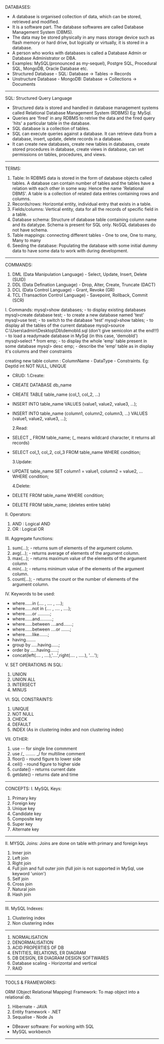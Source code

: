 DATABASES:

- A database is organised collection of data, which can be stored, retrieved and modified.
- It is a software part. The database softwares are called Database Management System (DBMS).
- The data may be stored physically in any mass storage device such as flash memory or hard drive, but logically or virtually, it is stored in a database.
- A person who works with databases is called a Database Admin or Database Administrator or DBA.
- Examples: MySQL(pronounced as my-sequel), Postgre SQL, Procedural SQL, MongoDB, Oracle Database etc.
- Structured Database - SQL: Database -> Tables -> Records
- Unstructure Database - MongoDB: Database -> Collections -> Documents

---

SQL: Structured Query Language

- Structured data is stored and handled in database management systems called Relational Database Management System (RDBMS) Eg: MySql.
- Queries are 'fired' in any RDBMS to retrive the data and the fired query 'hits' a particular table in the database.
- SQL database is a collection of tables.
- SQL can execute queries against a database. It can retrieve data from a database, insert, update, delete records in a database.
- It can create new databases, create new tables in databases, create stored procedures in database, create views in database, can set permissions on tables, procedures, and views.

---

TERMS:

1. Table: In RDBMS data is stored in the form of database objects called tables. A database can contain number of tables and the tables have a relation with each other in some way. Hence the name 'Relational DBMS'. A table is a collection of related data entries containing rows and columns.
2. Records/rows: Horizontal entity, individual entry that exists in a table.
3. Fields/columns: Vertical entity, data for all the records of specific field in a table.
4. Database schema: Structure of database table containing column name and its datatype. Schema is present for SQL only. NoSQL databases do not have schema.
5. Table mappings: connecting different tables - One to one, One to many, Many to many
6. Seeding the database: Populating the database with some initial dummy data to have some data to work with during development.

---

COMMANDS:

1. DML (Data Manipulation Language) - Select, Update, Insert, Delete (SUID)
2. DDL (Data Defination Language) - Drop, Alter, Create, Truncate (DACT)
3. DCL (Data Control Language) - Grant, Revoke (GR)
4. TCL (Transaction Control Language) - Savepoint, Rollback, Commit (SCR)

I. Commands:
mysql>show databases; - to display existing databases
mysql>create database test; - to create a new database named 'test'
mysql>use test; - to switch to the database 'test'
mysql>show tables; - to display all the tables of the current database
mysql>source C:\Users\admin\Desktop\Db\demobld.sql (don't give semicolon at the end!!!) - to load a readymade database in MySql (in this case, 'demobld')
mysql>select \* from emp; - to display the whole 'emp' table present in some database
mysql> desc emp; - describe the 'emp' table as in display it's columns and their constraints

creating new table column : ColumnName - DataType - Constraints. Eg: DeptId int NOT NULL, UNIQUE

- CRUD:
  1.Create:
- CREATE DATABASE db_name
- CREATE TABLE table_name (col_1, col_2, ...)
- INSERT INTO table_name VALUES (value1, value2, value3, ...);
- INSERT INTO table_name (column1, column2, column3, ...) VALUES (value1, value2, value3, ...);

  2.Read:

- SELECT _ FROM table_name; (_ means wildcard character, it returns all records)
- SELECT col_1, col_2, col_3 FROM table_name WHERE condition;

  3.Update:

- UPDATE table_name SET column1 = value1, column2 = value2, ... WHERE condition;

  4.Delete:

- DELETE FROM table_name WHERE condition;
- DELETE FROM table_name; (deletes entire table)

II. Operators:

1. AND : Logical AND
2. OR : Logical OR

III. Aggregate functions:

1. sum(...); - returns sum of elements of the argument column.
2. avg(...); - returns average of elements of the argument column.
3. max(...); - returns maximum value of the elements of the argument column
4. min(...); - returns minimum value of the elements of the argument column.
5. count(...); - returns the count or the number of elements of the argument column.

IV. Keywords to be used:

- where......in (.... , .... , ....);
- where......not in (.... , .... , ....);
- where......or ..........;
- where......and..........;
- where......between ....and.......;
- where......between ....or .......;
- where......like.......;
- having........
- group by .....having......;
- order by .....having......;
- concat(left(.... , ....),'....',right(.... , .....), '....');

V. SET OPERATIONS IN SQL:

1. UNION
2. UNION ALL
3. INTERSECT
4. MINUS

VI. SQL CONSTRAINTS:

1. UNIQUE
2. NOT NULL
3. CHECK
4. DEFAULT
5. INDEX (As in clustering index and non clustering index)

VII. OTHER:

1. use -- for single line commment
2. use /_ ........ _/ for multiline comment
3. floor() - round figure to lower side
4. ceil() - round figure to higher side
5. curdate() - returns current date
6. getdate() - returns date and time

---

CONCEPTS:
I. MySQL Keys:

1. Primary key
2. Foreign key
3. Unique key
4. Candidate key
5. Composite key
6. Super key
7. Alternate key

---

II. MYSQL Joins: Joins are done on table with primary and foreign keys

1. Inner join
2. Left join
3. Right join
4. Full join and full outer join (full join is not supported in MySql, use keyword 'union')
5. Self join
6. Cross join
7. Natural join
8. Hash join

---

III. MySQL Indexes:

1. Clustering index
2. Non clustering index

---

1. NORMALISATION
2. DENORMALISATION
3. ACID PROPERTIES OF DB
4. ENTITIES, RELATIONS, ER DIAGRAM
5. DB DESIGN, ER DIAGRAM DESIGN SOFTWARES
6. Database scaling - Horizontal and vertical
7. RAID

---

TOOLS & FRAMEWORKS:

ORM (Object Relational Mapping) Framework: To map object into a relational db.

1. Hibernate - JAVA
2. Entity framework - .NET
3. Sequalise - Node Js

- DBeaver software: For working with SQL
- MySQL workbench

---
